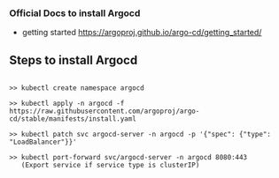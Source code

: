 ### Official Docs to install Argocd

* getting started https://argoproj.github.io/argo-cd/getting_started/


## Steps to install Argocd

```

>> kubectl create namespace argocd

>> kubectl apply -n argocd -f https://raw.githubusercontent.com/argoproj/argo-cd/stable/manifests/install.yaml

>> kubectl patch svc argocd-server -n argocd -p '{"spec": {"type": "LoadBalancer"}}'
   
>> kubectl port-forward svc/argocd-server -n argocd 8080:443
   (Export service if service type is clusterIP)

```